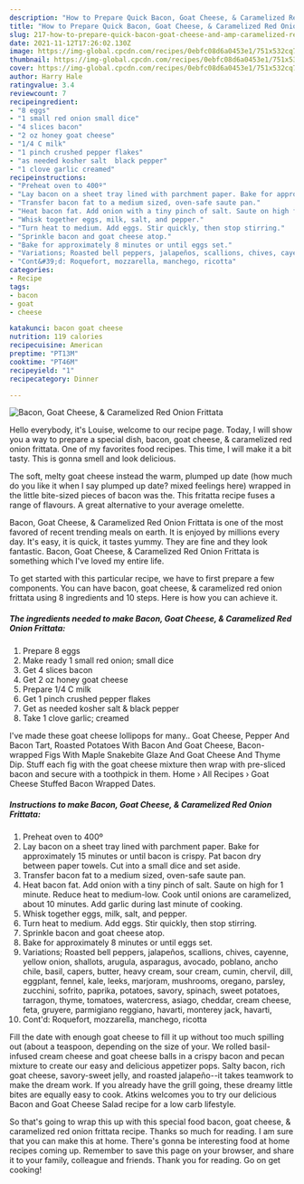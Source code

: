 ```yaml
---
description: "How to Prepare Quick Bacon, Goat Cheese, & Caramelized Red Onion Frittata"
title: "How to Prepare Quick Bacon, Goat Cheese, & Caramelized Red Onion Frittata"
slug: 217-how-to-prepare-quick-bacon-goat-cheese-and-amp-caramelized-red-onion-frittata
date: 2021-11-12T17:26:02.130Z
image: https://img-global.cpcdn.com/recipes/0ebfc08d6a0453e1/751x532cq70/bacon-goat-cheese-caramelized-red-onion-frittata-recipe-main-photo.jpg
thumbnail: https://img-global.cpcdn.com/recipes/0ebfc08d6a0453e1/751x532cq70/bacon-goat-cheese-caramelized-red-onion-frittata-recipe-main-photo.jpg
cover: https://img-global.cpcdn.com/recipes/0ebfc08d6a0453e1/751x532cq70/bacon-goat-cheese-caramelized-red-onion-frittata-recipe-main-photo.jpg
author: Harry Hale
ratingvalue: 3.4
reviewcount: 7
recipeingredient:
- "8 eggs"
- "1 small red onion small dice"
- "4 slices bacon"
- "2 oz honey goat cheese"
- "1/4 C milk"
- "1 pinch crushed pepper flakes"
- "as needed kosher salt  black pepper"
- "1 clove garlic creamed"
recipeinstructions:
- "Preheat oven to 400º"
- "Lay bacon on a sheet tray lined with parchment paper. Bake for approximately 15 minutes or until bacon is crispy. Pat bacon dry between paper towels. Cut into a small dice and set aside."
- "Transfer bacon fat to a medium sized, oven-safe saute pan."
- "Heat bacon fat. Add onion with a tiny pinch of salt. Saute on high for 1 minute. Reduce heat to medium-low. Cook until onions are caramelized, about 10 minutes. Add garlic during last minute of cooking."
- "Whisk together eggs, milk, salt, and pepper."
- "Turn heat to medium. Add eggs. Stir quickly, then stop stirring."
- "Sprinkle bacon and goat cheese atop."
- "Bake for approximately 8 minutes or until eggs set."
- "Variations; Roasted bell peppers, jalapeños, scallions, chives, cayenne, yellow onion, shallots, arugula, asparagus, avocado, poblano, ancho chile, basil, capers, butter, heavy cream, sour cream, cumin, chervil, dill, eggplant, fennel, kale, leeks, marjoram, mushrooms, oregano, parsley, zucchini, sofrito, paprika, potatoes, savory, spinach, sweet potatoes, tarragon, thyme, tomatoes, watercress, asiago, cheddar, cream cheese, feta, gruyere, parmigiano reggiano, havarti, monterey jack, havarti,"
- "Cont&#39;d: Roquefort, mozzarella, manchego, ricotta"
categories:
- Recipe
tags:
- bacon
- goat
- cheese

katakunci: bacon goat cheese 
nutrition: 119 calories
recipecuisine: American
preptime: "PT13M"
cooktime: "PT46M"
recipeyield: "1"
recipecategory: Dinner

---
```



![Bacon, Goat Cheese, &amp; Caramelized Red Onion Frittata](https://img-global.cpcdn.com/recipes/0ebfc08d6a0453e1/751x532cq70/bacon-goat-cheese-caramelized-red-onion-frittata-recipe-main-photo.jpg)

Hello everybody, it's Louise, welcome to our recipe page. Today, I will show you a way to prepare a special dish, bacon, goat cheese, &amp; caramelized red onion frittata. One of my favorites food recipes. This time, I will make it a bit tasty. This is gonna smell and look delicious.

The soft, melty goat cheese instead the warm, plumped up date (how much do you like it when I say plumped up date? mixed feelings here) wrapped in the little bite-sized pieces of bacon was the. This fritatta recipe fuses a range of flavours. A great alternative to your average omelette.

Bacon, Goat Cheese, &amp; Caramelized Red Onion Frittata is one of the most favored of recent trending meals on earth. It is enjoyed by millions every day. It's easy, it is quick, it tastes yummy. They are fine and they look fantastic. Bacon, Goat Cheese, &amp; Caramelized Red Onion Frittata is something which I've loved my entire life.


To get started with this particular recipe, we have to first prepare a few components. You can have bacon, goat cheese, &amp; caramelized red onion frittata using 8 ingredients and 10 steps. Here is how you can achieve it.

<!--inarticleads1-->

##### The ingredients needed to make Bacon, Goat Cheese, &amp; Caramelized Red Onion Frittata:

1. Prepare 8 eggs
1. Make ready 1 small red onion; small dice
1. Get 4 slices bacon
1. Get 2 oz honey goat cheese
1. Prepare 1/4 C milk
1. Get 1 pinch crushed pepper flakes
1. Get as needed kosher salt &amp; black pepper
1. Take 1 clove garlic; creamed


I&#39;ve made these goat cheese lollipops for many.. Goat Cheese, Pepper And Bacon Tart, Roasted Potatoes With Bacon And Goat Cheese, Bacon-wrapped Figs With Maple Snakebite Glaze And Goat Cheese And Thyme Dip. Stuff each fig with the goat cheese mixture then wrap with pre-sliced bacon and secure with a toothpick in them. Home › All Recipes › Goat Cheese Stuffed Bacon Wrapped Dates. 

<!--inarticleads2-->

##### Instructions to make Bacon, Goat Cheese, &amp; Caramelized Red Onion Frittata:

1. Preheat oven to 400º
1. Lay bacon on a sheet tray lined with parchment paper. Bake for approximately 15 minutes or until bacon is crispy. Pat bacon dry between paper towels. Cut into a small dice and set aside.
1. Transfer bacon fat to a medium sized, oven-safe saute pan.
1. Heat bacon fat. Add onion with a tiny pinch of salt. Saute on high for 1 minute. Reduce heat to medium-low. Cook until onions are caramelized, about 10 minutes. Add garlic during last minute of cooking.
1. Whisk together eggs, milk, salt, and pepper.
1. Turn heat to medium. Add eggs. Stir quickly, then stop stirring.
1. Sprinkle bacon and goat cheese atop.
1. Bake for approximately 8 minutes or until eggs set.
1. Variations; Roasted bell peppers, jalapeños, scallions, chives, cayenne, yellow onion, shallots, arugula, asparagus, avocado, poblano, ancho chile, basil, capers, butter, heavy cream, sour cream, cumin, chervil, dill, eggplant, fennel, kale, leeks, marjoram, mushrooms, oregano, parsley, zucchini, sofrito, paprika, potatoes, savory, spinach, sweet potatoes, tarragon, thyme, tomatoes, watercress, asiago, cheddar, cream cheese, feta, gruyere, parmigiano reggiano, havarti, monterey jack, havarti,
1. Cont&#39;d: Roquefort, mozzarella, manchego, ricotta


Fill the date with enough goat cheese to fill it up without too much spilling out (about a teaspoon, depending on the size of your. We rolled basil-infused cream cheese and goat cheese balls in a crispy bacon and pecan mixture to create our easy and delicious appetizer pops. Salty bacon, rich goat cheese, savory-sweet jelly, and roasted jalapeño--it takes teamwork to make the dream work. If you already have the grill going, these dreamy little bites are equally easy to cook. Atkins welcomes you to try our delicious Bacon and Goat Cheese Salad recipe for a low carb lifestyle. 

So that's going to wrap this up with this special food bacon, goat cheese, &amp; caramelized red onion frittata recipe. Thanks so much for reading. I am sure that you can make this at home. There's gonna be interesting food at home recipes coming up. Remember to save this page on your browser, and share it to your family, colleague and friends. Thank you for reading. Go on get cooking!
